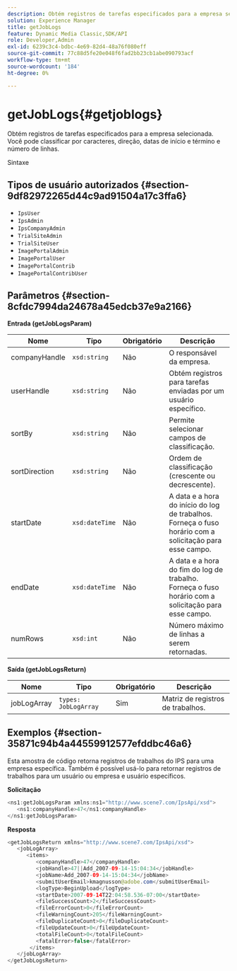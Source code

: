 ```yaml
---
description: Obtém registros de tarefas especificados para a empresa selecionada. Você pode classificar por caracteres, direção, datas de início e término e número de linhas.
solution: Experience Manager
title: getJobLogs
feature: Dynamic Media Classic,SDK/API
role: Developer,Admin
exl-id: 6239c3c4-bdbc-4e69-82d4-48a76f080eff
source-git-commit: 77c88d5fe20e048f6fad2bb23cb1abe090793acf
workflow-type: tm+mt
source-wordcount: '184'
ht-degree: 0%

---
```


# getJobLogs{#getjoblogs}

Obtém registros de tarefas especificados para a empresa selecionada. Você pode classificar por caracteres, direção, datas de início e término e número de linhas.

Sintaxe

## Tipos de usuário autorizados {#section-9df82972265d44c9ad91504a17c3ffa6}

* `IpsUser`
* `IpsAdmin`
* `IpsCompanyAdmin`
* `TrialSiteAdmin`
* `TrialSiteUser`
* `ImagePortalAdmin`
* `ImagePortalUser`
* `ImagePortalContrib`
* `ImagePortalContribUser`

## Parâmetros {#section-8cfdc7994da24678a45edcb37e9a2166}

**Entrada (getJobLogsParam)**

| Nome | Tipo | Obrigatório | Descrição |
|---|---|---|---|
| companyHandle | `xsd:string` | Não | O responsável da empresa. |
| userHandle | `xsd:string` | Não | Obtém registros para tarefas enviadas por um usuário específico. |
| sortBy | `xsd:string` | Não | Permite selecionar campos de classificação. |
| sortDirection | `xsd:string` | Não | Ordem de classificação (crescente ou decrescente). |
| startDate | `xsd:dateTime` | Não | A data e a hora do início do log de trabalhos. Forneça o fuso horário com a solicitação para esse campo. |
| endDate | `xsd:dateTime` | Não | A data e a hora do fim do log de trabalho. Forneça o fuso horário com a solicitação para esse campo. |
| numRows | `xsd:int` | Não | Número máximo de linhas a serem retornadas. |

**Saída (getJobLogsReturn)**

| Nome | Tipo | Obrigatório | Descrição |
|---|---|---|---|
| jobLogArray | `types: JobLogArray` | Sim | Matriz de registros de trabalhos. |

## Exemplos {#section-35871c94b4a44559912577efddbc46a6}

Esta amostra de código retorna registros de trabalhos do IPS para uma empresa específica. Também é possível usá-lo para retornar registros de trabalhos para um usuário ou empresa e usuário específicos.

**Solicitação**

```java
<ns1:getJobLogsParam xmlns:ns1="http://www.scene7.com/IpsApi/xsd">
   <ns1:companyHandle>47</ns1:companyHandle>
</ns1:getJobLogsParam>
```

**Resposta**

```java
<getJobLogsReturn xmlns="http://www.scene7.com/IpsApi/xsd">
   <jobLogArray>
      <items>
         <companyHandle>47</companyHandle>
         <jobHandle>47||Add_2007-09-14-15:04:34</jobHandle>
         <jobName>Add_2007-09-14-15:04:34</jobName>
         <submitUserEmail>kmagnusson@adobe.com</submitUserEmail>
         <logType>BeginUpload</logType>
         <startDate>2007-09-14T22:04:58.536-07:00</startDate>
         <fileSuccessCount>2</fileSuccessCount>
         <fileErrorCount>0</fileErrorCount>
         <fileWarningCount>205</fileWarningCount>
         <fileDuplicateCount>0</fileDuplicateCount>
         <fileUpdateCount>0</fileUpdateCount>
         <totalFileCount>0</totalFileCount>
         <fatalError>false</fatalError>
       </items>
   </jobLogArray>
</getJobLogsReturn>
```
